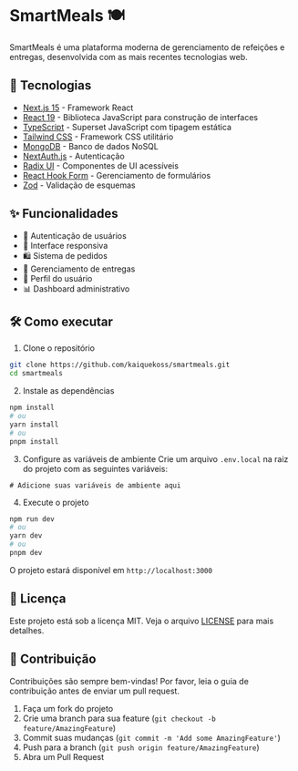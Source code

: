 # SmartMeals 🍽️

SmartMeals é uma plataforma moderna de gerenciamento de refeições e entregas, desenvolvida com as mais recentes tecnologias web.

## 🚀 Tecnologias

- [Next.js 15](https://nextjs.org/) - Framework React
- [React 19](https://react.dev/) - Biblioteca JavaScript para construção de interfaces
- [TypeScript](https://www.typescriptlang.org/) - Superset JavaScript com tipagem estática
- [Tailwind CSS](https://tailwindcss.com/) - Framework CSS utilitário
- [MongoDB](https://www.mongodb.com/) - Banco de dados NoSQL
- [NextAuth.js](https://next-auth.js.org/) - Autenticação
- [Radix UI](https://www.radix-ui.com/) - Componentes de UI acessíveis
- [React Hook Form](https://react-hook-form.com/) - Gerenciamento de formulários
- [Zod](https://zod.dev/) - Validação de esquemas

## ✨ Funcionalidades

- 🔐 Autenticação de usuários
- 📱 Interface responsiva
- 🛍️ Sistema de pedidos
- 🚚 Gerenciamento de entregas
- 👤 Perfil do usuário
- 📊 Dashboard administrativo

## 🛠️ Como executar

1. Clone o repositório
```bash
git clone https://github.com/kaiquekoss/smartmeals.git
cd smartmeals
```

2. Instale as dependências
```bash
npm install
# ou
yarn install
# ou
pnpm install
```

3. Configure as variáveis de ambiente
Crie um arquivo `.env.local` na raiz do projeto com as seguintes variáveis:
```env
# Adicione suas variáveis de ambiente aqui
```

4. Execute o projeto
```bash
npm run dev
# ou
yarn dev
# ou
pnpm dev
```

O projeto estará disponível em `http://localhost:3000`

## 📝 Licença

Este projeto está sob a licença MIT. Veja o arquivo [LICENSE](LICENSE) para mais detalhes.

## 👥 Contribuição

Contribuições são sempre bem-vindas! Por favor, leia o guia de contribuição antes de enviar um pull request.

1. Faça um fork do projeto
2. Crie uma branch para sua feature (`git checkout -b feature/AmazingFeature`)
3. Commit suas mudanças (`git commit -m 'Add some AmazingFeature'`)
4. Push para a branch (`git push origin feature/AmazingFeature`)
5. Abra um Pull Request 